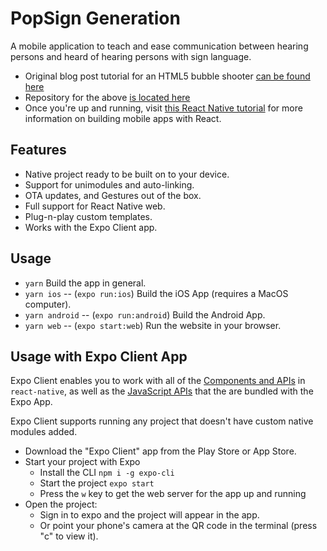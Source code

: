 # PopSign Generation

A mobile application to teach and ease communication between hearing persons and heard of hearing persons with sign language.

- Original blog post tutorial for an HTML5 bubble shooter [can be found here](https://rembound.com/articles/bubble-shooter-game-tutorial-with-html5-and-javascript)
- Repository for the above [is located here](https://github.com/rembound/Bubble-Shooter-HTML5)
- Once you're up and running, visit [this React Native tutorial](https://reactnative.dev/docs/tutorial) for more information on building mobile apps with React.

## Features

- Native project ready to be built on to your device.
- Support for unimodules and auto-linking.
- OTA updates, and Gestures out of the box.
- Full support for React Native web.
- Plug-n-play custom templates.
- Works with the Expo Client app.

## Usage

- `yarn` Build the app in general.
- `yarn ios` -- (`expo run:ios`) Build the iOS App (requires a MacOS computer).
- `yarn android` -- (`expo run:android`) Build the Android App.
- `yarn web` -- (`expo start:web`) Run the website in your browser.

## Usage with Expo Client App

Expo Client enables you to work with all of the [Components and APIs](https://facebook.github.io/react-native/docs/getting-started) in `react-native`, as well as the [JavaScript APIs](https://docs.expo.io/versions/latest) that the are bundled with the Expo App.

Expo Client supports running any project that doesn't have custom native modules added.

- Download the "Expo Client" app from the Play Store or App Store.
- Start your project with Expo
  - Install the CLI `npm i -g expo-cli`
  - Start the project `expo start`
  - Press the `w` key to get the web server for the app up and running
- Open the project:
  - Sign in to expo and the project will appear in the app.
  - Or point your phone's camera at the QR code in the terminal (press "c" to view it).